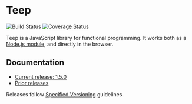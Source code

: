 # Teep

![Build Status](https://github.com/earldouglas/teep/workflows/build/badge.svg)
[![Coverage Status](https://coveralls.io/repos/earldouglas/teep/badge.svg)](https://coveralls.io/github/earldouglas/teep)

Teep is a JavaScript library for functional programming.  It works both
as a [Node.js module](https://www.npmjs.org/package/teep), and directly
in the browser.

## Documentation

* [Current release: 1.5.0](docs/1.5.md)
* [Prior releases](docs/)

Releases follow [Specified
Versioning](https://earldouglas.com/posts/specver.html) guidelines.
